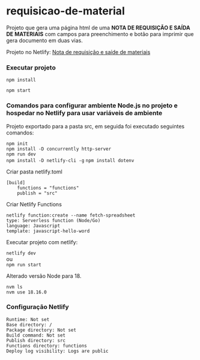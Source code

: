 # requisicao-de-material


Projeto que gera uma página html de uma **NOTA DE REQUISIÇÃO E SAÍDA DE MATERIAIS** com campos para preenchimento 
e botão para imprimir que gera documento em duas vias.

Projeto no Netlify: [Nota de requisição e saíde de materiais](https://sbpedido.netlify.app)

### Executar projeto 
```
npm install
```
```
npm start
```


### Comandos para configurar ambiente Node.js no projeto e hospedar no Netlify para usar variáveis de ambiente
Projeto exportado para a pasta src, em seguida foi executado seguintes comandos:

`npm init`  
`npm install -D concurrently http-server`  
`npm run dev`  
`npm install -D netlify-cli -g`
`npm install dotenv`

Criar pasta netlify.toml
```
[build]
    functions = "functions"
    publish = "src"
```

Criar Netlify Functions 
```
netlify function:create --name fetch-spreadsheet
type: Serverless function (Node/Go)
language: Javascript
template: javascript-hello-word
```

Executar projeto com netlify:

 `netlify dev`  
 ou  
 `npm run start` 


Alterado versão Node para 18.

`nvm ls`  
`nvm use 18.16.0`  

### Configuração Netlify

```
Runtime: Not set
Base directory: /
Package directory: Not set
Build command: Not set
Publish directory: src
Functions directory: functions
Deploy log visibility: Logs are public
```
